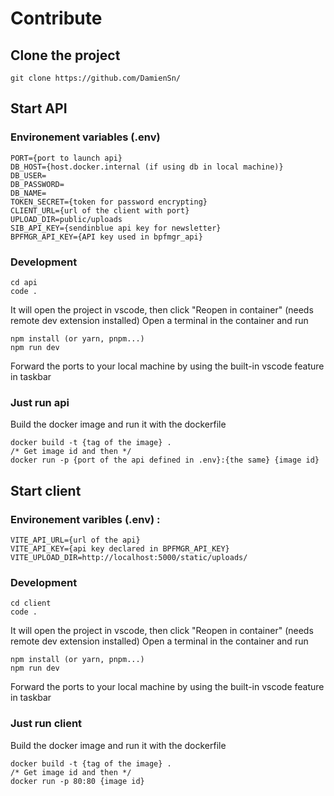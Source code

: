 # Contribute
## Clone the project
```
git clone https://github.com/DamienSn/
```
## Start API
### Environement variables (.env)
```
PORT={port to launch api}
DB_HOST={host.docker.internal (if using db in local machine)} 
DB_USER=
DB_PASSWORD=
DB_NAME=
TOKEN_SECRET={token for password encrypting}
CLIENT_URL={url of the client with port}
UPLOAD_DIR=public/uploads
SIB_API_KEY={sendinblue api key for newsletter}
BPFMGR_API_KEY={API key used in bpfmgr_api}
```
### Development
```
cd api
code .
```
It will open the project in vscode, then click "Reopen in container" (needs remote dev extension installed)
Open a terminal in the container and run
```
npm install (or yarn, pnpm...)
npm run dev
```
Forward the ports to your local machine by using the built-in vscode feature in taskbar
### Just run api
Build the docker image and run it with the dockerfile
```
docker build -t {tag of the image} .
/* Get image id and then */
docker run -p {port of the api defined in .env}:{the same} {image id}
```
## Start client
### Environement varibles (.env) :
```
VITE_API_URL={url of the api}
VITE_API_KEY={api key declared in BPFMGR_API_KEY}
VITE_UPLOAD_DIR=http://localhost:5000/static/uploads/
```
### Development
```
cd client
code .
```
It will open the project in vscode, then click "Reopen in container" (needs remote dev extension installed)
Open a terminal in the container and run
```
npm install (or yarn, pnpm...)
npm run dev
```
Forward the ports to your local machine by using the built-in vscode feature in taskbar
### Just run client
Build the docker image and run it with the dockerfile
```
docker build -t {tag of the image} .
/* Get image id and then */
docker run -p 80:80 {image id}
```
